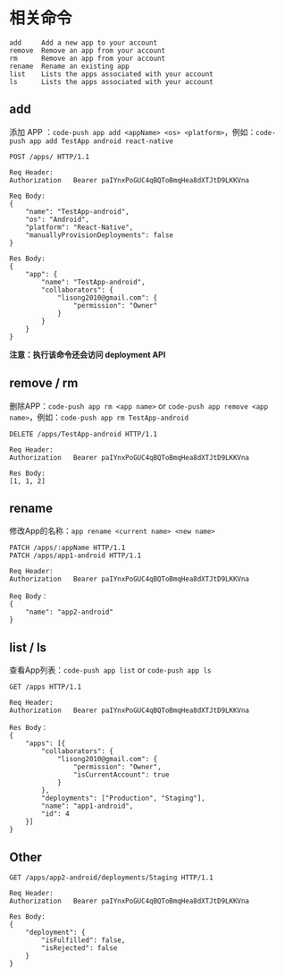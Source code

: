 # 相关命令

```
add     Add a new app to your account
remove  Remove an app from your account
rm      Remove an app from your account
rename  Rename an existing app
list    Lists the apps associated with your account
ls      Lists the apps associated with your account
```

## add

添加 APP ：`code-push app add <appName> <os> <platform>`，例如：`code-push app add TestApp android react-native`

```
POST /apps/ HTTP/1.1

Req Header:
Authorization	Bearer paIYnxPoGUC4qBQToBmqHea8dXTJtD9LKKVna

Req Body:
{
	"name": "TestApp-android",
	"os": "Android",
	"platform": "React-Native",
	"manuallyProvisionDeployments": false
}

Res Body:
{
	"app": {
		"name": "TestApp-android",
		"collaborators": {
			"lisong2010@gmail.com": {
				"permission": "Owner"
			}
		}
	}
}
```

**注意：执行该命令还会访问 deployment API**

## remove / rm

删除APP：`code-push app rm <app name>` or `code-push app remove <app name>`，例如：`code-push app rm TestApp-android`

```
DELETE /apps/TestApp-android HTTP/1.1

Req Header:
Authorization	Bearer paIYnxPoGUC4qBQToBmqHea8dXTJtD9LKKVna

Res Body:
[1, 1, 2]
```

## rename

修改App的名称：`app rename <current name> <new name>`

```
PATCH /apps/:appName HTTP/1.1
PATCH /apps/app1-android HTTP/1.1

Req Header:
Authorization	Bearer paIYnxPoGUC4qBQToBmqHea8dXTJtD9LKKVna

Req Body：
{
	"name": "app2-android"
}
```

## list / ls

查看App列表：`code-push app list` or `code-push app ls`

```
GET /apps HTTP/1.1

Req Header:
Authorization	Bearer paIYnxPoGUC4qBQToBmqHea8dXTJtD9LKKVna

Res Body：
{
	"apps": [{
		"collaborators": {
			"lisong2010@gmail.com": {
				"permission": "Owner",
				"isCurrentAccount": true
			}
		},
		"deployments": ["Production", "Staging"],
		"name": "app1-android",
		"id": 4
	}]
}
```

## Other

```
GET /apps/app2-android/deployments/Staging HTTP/1.1

Req Header:
Authorization	Bearer paIYnxPoGUC4qBQToBmqHea8dXTJtD9LKKVna

Res Body:
{
	"deployment": {
		"isFulfilled": false,
		"isRejected": false
	}
}
```
